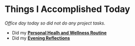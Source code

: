 # Things I Accomplished Today

_Office day today so did not do any project tasks._

- Did my **[Personal Healh and Wellness Routine](../../routines/2024/personal-health-and-wellness-routine/personal-health-and-wellness-routine-2024-week-16.md)**
- Did my **[Evening Reflections](../../routines/evening-reflections.md)**
